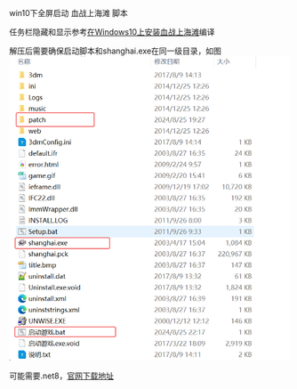 win10下全屏启动 血战上海滩 脚本

任务栏隐藏和显示参考[在Windows10上安装血战上海滩](https://ntutn.top/posts/%E5%9C%A8windows10%E4%B8%8A%E5%AE%89%E8%A3%85%E8%A1%80%E6%88%98%E4%B8%8A%E6%B5%B7%E6%BB%A9/)编译

解压后需要确保启动脚本和shanghai.exe在同一级目录，如图
![如图](./image/position.png)

可能需要.net8，[官网下载地址](https://dotnet.microsoft.com/zh-cn/download)